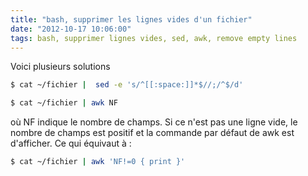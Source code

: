 ```yaml
---
title: "bash, supprimer les lignes vides d'un fichier"
date: "2012-10-17 10:06:00"
tags: bash, supprimer lignes vides, sed, awk, remove empty lines
---
```


Voici plusieurs solutions

```bash
$ cat ~/fichier |  sed -e 's/^[[:space:]]*$//;/^$/d'
```


```bash
$ cat ~/fichier | awk NF
```

où NF indique le nombre de champs. Si ce n'est pas une ligne vide, le nombre de champs est positif et la commande par défaut de awk est d'afficher.
Ce qui équivaut à : 


```bash
$ cat ~/fichier | awk 'NF!=0 { print }'
```





